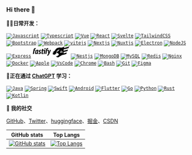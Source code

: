 ### Hi there 👋

**👨‍💻日常开发：**  

<code><a href="https://developer.mozilla.org/en-US/docs/Web/JavaScript" target="_blank" rel="noreferrer"><img src="https://cdn.jsdelivr.net/gh/devicons/devicon/icons/javascript/javascript-original.svg" width="30" height="30" alt="Javascript"></a></code>
<code><a href="https://www.typescriptlang.org/" target="_blank" rel="noreferrer"><img src="https://cdn.jsdelivr.net/gh/devicons/devicon/icons/typescript/typescript-original.svg" width="30" height="30" alt="Typescript"></a></code>
<code><a href="https://vuejs.org/" target="_blank" rel="noreferrer"><img src="https://cdn.jsdelivr.net/gh/devicons/devicon/icons/vuejs/vuejs-original.svg" width="30" height="30" alt="Vue"></a></code>
<code><a href="https://reactjs.org/" target="_blank" rel="noreferrer"><img src="https://cdn.jsdelivr.net/gh/devicons/devicon/icons/react/react-original.svg" width="30" height="30" alt="React"></a></code>
<code><a href="https://developer.apple.com/swift/" target="_blank" rel="noreferrer"><img src="https://cdn.jsdelivr.net/gh/devicons/devicon/icons/svelte/svelte-original.svg" width="30" height="30" alt="Svelte" /></a></code>
<code><a href="https://tailwindcss.com/" target="_blank" rel="noreferrer"><img src="https://cdn.jsdelivr.net/gh/devicons/devicon/icons/tailwindcss/tailwindcss-plain.svg" width="30" height="30" alt="TailwindCSS" /></a></code>
<code><a href="https://getbootstrap.com/" target="_blank" rel="noreferrer"><img src="https://cdn.jsdelivr.net/gh/devicons/devicon/icons/bootstrap/bootstrap-original.svg" width="30" height="30" alt="Bootstrap" /></a></code>
<code><a href="https://webpack.docschina.org/" target="_blank" rel="noreferrer"><img src="https://cdn.jsdelivr.net/gh/devicons/devicon/icons/webpack/webpack-original.svg" width="30" height="30" alt="Webpack"></a></code>
<code><a href="https://vitejs.dev/" target="_blank" rel="noreferrer"><img src="https://vitejs.dev/logo.svg" width="30" height="30" alt="vitejs"></a></code>
<code><a href="https://nextjs.org/" target="_blank" rel="noreferrer"><img src="https://cdn.jsdelivr.net/gh/devicons/devicon/icons/nextjs/nextjs-original.svg" width="30" height="30" alt="Nextjs" /></a></code>
<code><a href="https://nuxt.com/" target="_blank" rel="noreferrer"><img src="https://cdn.jsdelivr.net/gh/devicons/devicon/icons/nuxtjs/nuxtjs-original.svg" width="30" height="30" alt="Nuxtjs" /></a></code>
<code><a href="https://www.electronjs.org/" target="_blank" rel="noreferrer"><img src="https://cdn.jsdelivr.net/gh/devicons/devicon/icons/electron/electron-original.svg" width="30" height="30" alt="Electron" /></a></code>
<code><a href="https://nodejs.org/en/" target="_blank" rel="noreferrer"><img src="https://cdn.jsdelivr.net/gh/devicons/devicon/icons/nodejs/nodejs-original.svg" width="30" height="30" alt="NodeJS" /></a></code>
<code><a href="https://expressjs.com/" target="_blank" rel="noreferrer"><img src="https://cdn.jsdelivr.net/gh/devicons/devicon/icons/express/express-original.svg" width="30" height="30" alt="Express" /></a></code>
<code><a href="https://www.fastify.io/" target="_blank" rel="noreferrer"><img src="https://github.com/fastify/graphics/raw/HEAD/fastify-landscape-outlined.svg" height="30" alt="fastify"></a></code>
<code><a href="https://nestjs.com/" target="_blank" rel="noreferrer"><img src="https://cdn.jsdelivr.net/gh/devicons/devicon/icons/nestjs/nestjs-plain.svg" width="30" height="30" alt="Nestjs" /></a></code>
<code><a href="https://www.mongodb.com/" target="_blank" rel="noreferrer"><img src="https://cdn.jsdelivr.net/gh/devicons/devicon/icons/mongodb/mongodb-original.svg" width="30" height="30" alt="MongoDB" /></a></code>
<code><a href="https://www.mysql.com/" target="_blank" rel="noreferrer"><img src="https://cdn.jsdelivr.net/gh/devicons/devicon/icons/mysql/mysql-original.svg" width="30" height="30" alt="MySQL" /></a></code>
<code><a href="https://www.redis.com/" target="_blank" rel="noreferrer"><img src="https://cdn.jsdelivr.net/gh/devicons/devicon/icons/redis/redis-original.svg" width="30" height="30" alt="Redis"></a></code>
<code><a href="https://www.nginx.com/" target="_blank" rel="noreferrer"><img src="https://cdn.jsdelivr.net/gh/devicons/devicon/icons/nginx/nginx-original.svg" width="30" height="30" alt="Nginx"></a></code>
<code><a href="https://www.docker.com/" target="_blank" rel="noreferrer"><img src="https://cdn.jsdelivr.net/gh/devicons/devicon/icons/docker/docker-plain.svg" width="30" height="30" alt="Docker"></a></code>
<code><a href="https://www.apple.com.cn/macbook-pro/" target="_blank" rel="noreferrer"><img src="https://cdn.jsdelivr.net/gh/devicons/devicon/icons/apple/apple-original.svg" width="30" height="30" alt="Apple"></a></code>
<code><a href="https://code.visualstudio.com/" target="_blank" rel="noreferrer"><img src="https://cdn.jsdelivr.net/gh/devicons/devicon/icons/vscode/vscode-original.svg" width="30" height="30" alt="VsCode"></a></code>
<code><a href="https://www.google.com/intl/zh-CN/chrome/" target="_blank" rel="noreferrer"><img src="https://cdn.jsdelivr.net/gh/devicons/devicon/icons/chrome/chrome-original.svg" width="30" height="30" alt="Chrome"></a></code>
<code><a href="https://wangdoc.com/bash/" target="_blank" rel="noreferrer"><img src="https://cdn.jsdelivr.net/gh/devicons/devicon/icons/bash/bash-plain.svg" width="30" height="30" alt="Bash"></a></code>
<code><a href="https://git-scm.com/" target="_blank" rel="noreferrer"><img src="https://cdn.jsdelivr.net/gh/devicons/devicon/icons/git/git-plain.svg" width="30" height="30" alt="Git"></a></code>
<code><a href="https://www.figma.com/" target="_blank" rel="noreferrer"><img src="https://cdn.jsdelivr.net/gh/devicons/devicon/icons/figma/figma-original.svg" width="30" height="30" alt="Figma" /></a></code>

**🌱正在通过 [ChatGPT](https://chat.openai.com/chat) 学习：**  


<code><a href="https://dev.java/" target="_blank" rel="noreferrer"><img src="https://cdn.jsdelivr.net/gh/devicons/devicon/icons/java/java-plain.svg" width="30" height="30" alt="Java" /></a></code>
<code><a href="https://spring.io/projects/spring-boot" target="_blank" rel="noreferrer"><img src="https://cdn.jsdelivr.net/gh/devicons/devicon/icons/spring/spring-original.svg" width="30" height="30" alt="Spring" /></a></code>
<code><a href="https://developer.apple.com/swift/" target="_blank" rel="noreferrer"><img src="https://cdn.jsdelivr.net/gh/devicons/devicon/icons/swift/swift-original.svg" width="30" height="30" alt="Swift" /></a></code>
<code><a href="https://developer.android.com/docs?hl=zh-cn" target="_blank" rel="noreferrer"><img src="https://cdn.jsdelivr.net/gh/devicons/devicon/icons/android/android-plain.svg" width="30" height="30" alt="Android" /></a></code>
<code><a href="https://docs.flutter.dev/" target="_blank" rel="noreferrer"><img src="https://cdn.jsdelivr.net/gh/devicons/devicon/icons/flutter/flutter-original.svg" width="30" height="30" alt="Flutter" /></a></code>
<code><a href="https://go.dev/" target="_blank" rel="noreferrer"><img src="https://cdn.jsdelivr.net/gh/devicons/devicon/icons/go/go-original.svg" width="30" height="30" alt="Go" /></a></code>
<code><a href="https://www.python.org/" target="_blank" rel="noreferrer"><img src="https://cdn.jsdelivr.net/gh/devicons/devicon/icons/python/python-original.svg" width="30" height="30" alt="Python" /></a></code>
<code><a href="https://doc.rust-lang.org/" target="_blank" rel="noreferrer"><img src="https://cdn.jsdelivr.net/gh/devicons/devicon/icons/rust/rust-plain.svg" width="30" height="30" alt="Rust" /></a></code>
<code><a href="https://kotlinlang.org/docs/home.html" target="_blank" rel="noreferrer"><img src="https://cdn.jsdelivr.net/gh/devicons/devicon/icons/kotlin/kotlin-original.svg" width="30" height="30" alt="Kotlin" /></a></code>




**💬 我的社交**  

[GitHub](https://github.com/shunyue1320)、[Twitter](https://twitter.com/shunyue1320)、[huggingface](https://huggingface.co/)、[掘金](https://juejin.cn/user/3702810894152983)、[CSDN](https://blog.csdn.net/qq_41614928?type=blog)

| GitHub stats | Top Langs |
| :---:|:---:|
| [![GitHub stats](https://github-readme-stats.vercel.app/api?username=shunyue1320)](https://github.com/shunyue1320#js-contribution-activity) | [![Top Langs](https://zen-code-stats.vercel.app/api/top-langs/?username=shunyue1320&show_icons=true&hide=css,html&langs_count=20&layout=compact&card_width=445)](https://github.com/shunyue1320) |




